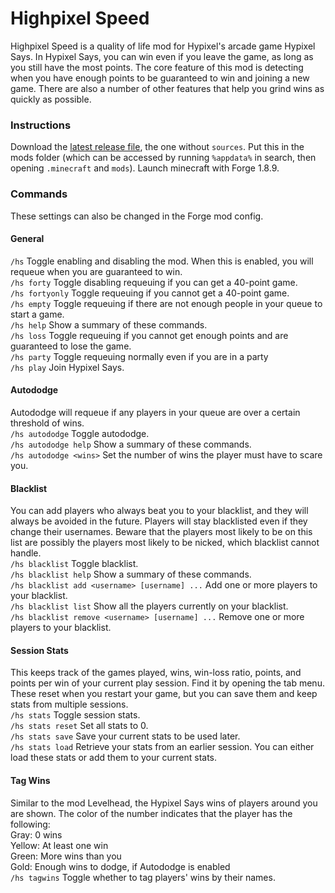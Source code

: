 # Highpixel Speed

Highpixel Speed is a quality of life mod for Hypixel's arcade game Hypixel Says.
In Hypixel Says, you can win even if you leave the game, as long as you still have the most points.
The core feature of this mod is detecting when you have enough points to be guaranteed to win and joining a new game.
There are also a number of other features that help you grind wins as quickly as possible.

### Instructions
Download the [latest release file](https://github.com/HighpixelSpeed/HighpixelSpeed/releases/latest), the one without `sources`.
Put this in the mods folder (which can be accessed by running `%appdata%` in search, then opening `.minecraft` and `mods`).
Launch minecraft with Forge 1.8.9.

### Commands
These settings can also be changed in the Forge mod config.

#### General
`/hs` Toggle enabling and disabling the mod. When this is enabled, you will requeue when you are guaranteed to win.  
`/hs forty` Toggle disabling requeuing if you can get a 40-point game.  
`/hs fortyonly` Toggle requeuing if you cannot get a 40-point game.  
`/hs empty` Toggle requeuing if there are not enough people in your queue to start a game.  
`/hs help` Show a summary of these commands.  
`/hs loss` Toggle requeuing if you cannot get enough points and are guaranteed to lose the game.  
`/hs party` Toggle requeuing normally even if you are in a party  
`/hs play` Join Hypixel Says.

#### Autododge
Autododge will requeue if any players in your queue are over a certain threshold of wins.  
`/hs autododge` Toggle autododge.  
`/hs autododge help` Show a summary of these commands.  
`/hs autododge <wins>` Set the number of wins the player must have to scare you.

#### Blacklist
You can add players who always beat you to your blacklist, and they will always be avoided in the future.
Players will stay blacklisted even if they change their usernames.
Beware that the players most likely to be on this list are possibly the players most likely to be nicked, which blacklist cannot handle.  
`/hs blacklist` Toggle blacklist.  
`/hs blacklist help` Show a summary of these commands.  
`/hs blacklist add <username> [username] ...` Add one or more players to your blacklist.  
`/hs blacklist list` Show all the players currently on your blacklist.  
`/hs blacklist remove <username> [username] ...` Remove one or more players to your blacklist.

#### Session Stats
This keeps track of the games played, wins, win-loss ratio, points, and points per win of your current play session.
Find it by opening the tab menu.
These reset when you restart your game, but you can save them and keep stats from multiple sessions.  
`/hs stats` Toggle session stats.  
`/hs stats reset` Set all stats to 0.  
`/hs stats save` Save your current stats to be used later.  
`/hs stats load` Retrieve your stats from an earlier session.
You can either load these stats or add them to your current stats.

#### Tag Wins
Similar to the mod Levelhead, the Hypixel Says wins of players around you are shown. The color of the number indicates that the player has the following:  
Gray: 0 wins  
Yellow: At least one win  
Green: More wins than you  
Gold: Enough wins to dodge, if Autododge is enabled  
`/hs tagwins` Toggle whether to tag players' wins by their names.
